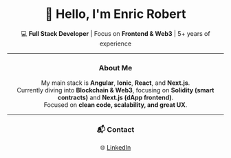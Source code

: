<div align="center">

# 👋 Hello, I'm **Enric Robert**

💻 **Full Stack Developer** | Focus on **Frontend & Web3** | 5+ years of experience

---

### About Me
<p align="center">
  My main stack is <strong>Angular</strong>, <strong>Ionic</strong>, <strong>React</strong>, and <strong>Next.js</strong>.<br/>
  Currently diving into <strong>Blockchain & Web3</strong>, focusing on <strong>Solidity (smart contracts)</strong> and <strong>Next.js (dApp frontend)</strong>.<br/>
  Focused on <strong>clean code, scalability, and great UX</strong>.
</p>

---

### 📬 Contact
🌐 [LinkedIn](https://www.linkedin.com/in/enric-robert/)

</div>
